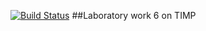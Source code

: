 [![Build Status](https://travis-ci.com/freesummerwind/lab06.svg?branch=master)](https://travis-ci.com/freesummerwind/lab06)
##Laboratory work 6 on TIMP
